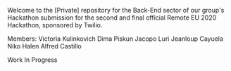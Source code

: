 Welcome to the [Private] repository for the Back-End sector of our group's Hackathon submission for the second and final official Remote EU 2020 Hackathon, sponsored by Twilio.

Members:
Victoria Kulinkovich
Dima Piskun
Jacopo Luri
Jeanloup Cayuela
Niko Halen
Alfred Castillo

Work In Progress
